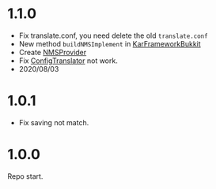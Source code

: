 # 1.1.0

- Fix translate.conf, you need delete the old `translate.conf`
- New method `buildNMSImplement` in [KarFrameworkBukkit](bukkit/src/main/java/io/github/karlatemp/karframework/bukkit/KarFrameworkBukkit.java)
- Create [NMSProvider](bukkit/src/main/java/io/github/karlatemp/karframework/bukkit/NMSProvider.java)
- Fix [ConfigTranslator](common/src/main/java/io/github/karlatemp/karframework/format/Translator.java) not work.
- 2020/08/03

# 1.0.1

- Fix saving not match.

# 1.0.0

Repo start.